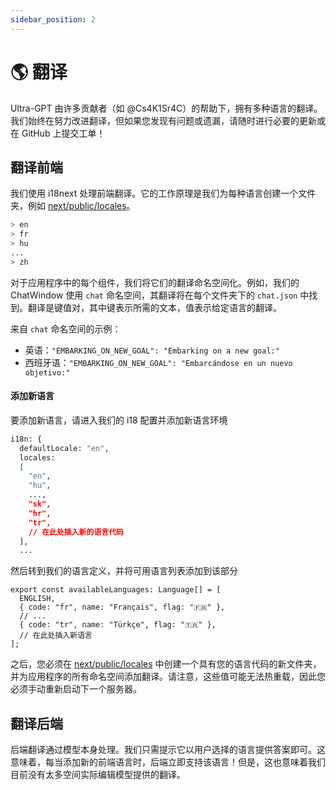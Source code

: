 ```yaml
---
sidebar_position: 2
---
```


# 🌎 翻译

Ultra-GPT 由许多贡献者（如 @Cs4K1Sr4C）的帮助下，拥有多种语言的翻译。我们始终在努力改进翻译，但如果您发现有问题或遗漏，请随时进行必要的更新或在 GitHub 上提交工单！

## 翻译前端

我们使用 i18next 处理前端翻译。它的工作原理是我们为每种语言创建一个文件夹，例如 [next/public/locales](https://github.com/reworkd/AgentGPT/tree/main/next/public/locales)。

```bash title="next/public/locales"
> en
> fr
> hu
...
> zh
```

对于应用程序中的每个组件，我们将它们的翻译命名空间化。例如，我们的 ChatWindow 使用 `chat` 命名空间，其翻译将在每个文件夹下的 `chat.json` 中找到。翻译是键值对，其中键表示所需的文本，值表示给定语言的翻译。

来自 `chat` 命名空间的示例：

- 英语：`"EMBARKING_ON_NEW_GOAL": "Embarking on a new goal:"`
- 西班牙语：`"EMBARKING_ON_NEW_GOAL": "Embarcándose en un nuevo objetivo:"`

#### 添加新语言

要添加新语言，请进入我们的 i18 配置并添加新语言环境

```bash title="next/next-i18next.config.js"
i18n: {
  defaultLocale: "en",
  locales:
  [
    "en",
    "hu",
    ...,
    "sk",
    "hr",
    "tr",
    // 在此处插入新的语言代码
  ],
  ...
```

然后转到我们的语言定义，并将可用语言列表添加到该部分

```tsx title="next/src/utils/languages.ts"
export const availableLanguages: Language[] = [
  ENGLISH,
  { code: "fr", name: "Français", flag: "🇫🇷" },
  // ...
  { code: "tr", name: "Türkçe", flag: "🇹🇷" },
  // 在此处插入新语言
];
```

之后，您必须在 [next/public/locales](https://github.com/reworkd/AgentGPT/tree/main/next/public/locales) 中创建一个具有您的语言代码的新文件夹，并为应用程序的所有命名空间添加翻译。请注意，这些值可能无法热重载，因此您必须手动重新启动下一个服务器。

## 翻译后端

后端翻译通过模型本身处理。我们只需提示它以用户选择的语言提供答案即可。这意味着，每当添加新的前端语言时，后端立即支持该语言！但是，这也意味着我们目前没有太多空间实际编辑模型提供的翻译。

